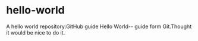 # hello-world
A hello world repository:GitHub guide
Hello World-- guide form Git.Thought it would be nice to do it.

